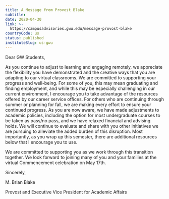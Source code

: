 ```yaml
---
title: A Message from Provost Blake
subtitle: 
date: 2020-04-30
link: >-
  https://campusadvisories.gwu.edu/message-provost-blake
countryCode: us
status: published
instituteSlug: us-gwu
---
```

Dear GW Students,



As you continue to adjust to learning and engaging remotely, we appreciate the flexibility you have demonstrated and the creative ways that you are adapting to our virtual classrooms. We are committed to supporting your progress and well-being. For some of you, this may mean graduating and finding employment, and while this may be especially challenging in our current environment, I encourage you to take advantage of the resources offered by our career service offices. For others who are continuing through summer or planning for fall, we are making every effort to ensure your continued progress. As you are now aware, we have made adjustments to academic policies, including the option for most undergraduate courses to be taken as pass/no pass, and we have relaxed financial and advising holds. We will continue to evaluate and share with you other initiatives we are pursuing to alleviate the added burden of this disruption. Most importantly, as you wrap up this semester, there are additional resources below that I encourage you to use.

We are committed to supporting you as we work through this transition together. We look forward to joining many of you and your families at the virtual Commencement celebration on May 17th.



Sincerely,



M. Brian Blake

Provost and Executive Vice President for Academic Affairs